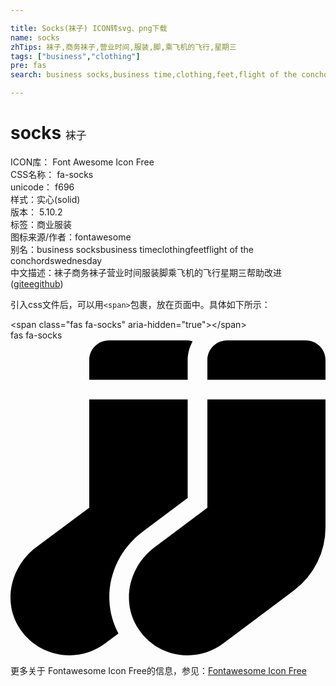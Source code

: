 ```yaml
---

title: Socks(袜子) ICON转svg、png下载
name: socks
zhTips: 袜子,商务袜子,营业时间,服装,脚,乘飞机的飞行,星期三
tags: ["business","clothing"]
pre: fas
search: business socks,business time,clothing,feet,flight of the conchords,wednesday

---
```


# socks  <small style="font-size: 60%;font-weight: 100">袜子</small>


<div class="detail-page">
<p>
<span>
ICON库：
<span class="badge-secondary badge">Font Awesome Icon Free</span> 
</span>
<br/>
<span>
CSS名称：
<span class="badge-secondary badge">fa-socks</span> 
</span>
<br/>
<span>
unicode：
<span class="badge-secondary badge">f696</span> 
<copy-btn content='f696' btn-title=""></copy-btn>
<copy-btn :content='String.fromCodePoint(parseInt("f696", 16))' btn-title="复制U"></copy-btn>
</span><br/><span>样式：<span class="badge-light badge">实心(solid)</span></span>
<br/>
<span>
版本：
<span class="badge-secondary badge">5.10.2</span> 
</span><br/><span>标签：<span class="badge-light badge"><router-link to="/tags/business.html">商业</router-link></span><span class="badge-light badge"><router-link to="/tags/clothing.html">服装</router-link></span></span>
<br/>
<span>图标来源/作者：<span class="badge-light badge">fontawesome</span></span> 
<br/>
<span>别名：<span class="badge-light badge">business socks</span><span class="badge-light badge">business time</span><span class="badge-light badge">clothing</span><span class="badge-light badge">feet</span><span class="badge-light badge">flight of the conchords</span><span class="badge-light badge">wednesday</span></span><br/><span class="zh-detail">中文描述：<span class="badge-primary badge">袜子</span><span class="badge-primary badge">商务袜子</span><span class="badge-primary badge">营业时间</span><span class="badge-primary badge">服装</span><span class="badge-primary badge">脚</span><span class="badge-primary badge">乘飞机的飞行</span><span class="badge-primary badge">星期三</span><span class="help-link"><span>帮助改进</span>(<a href="https://gitee.com/liuwave/icon-helper/edit/master/json/fontawesome/solid/socks.json" target="_blank" rel="noopener noreferrer">gitee</a><a href="https://github.com/liuwave/icon-helper/edit/master/json/fontawesome/solid/socks.json" target="_blank" rel="noopener noreferrer">github</a></span>)</span><br/>
</p>
</div>
<div class="alert alert-dark">
  <i class="fas fa-socks fa-xs"></i>
  <i class="fas fa-socks fa-sm"></i>
  <i class="fas fa-socks fa-lg"></i>
  <i class="fas fa-socks fa-2x"></i>
  <i class="fas fa-socks fa-3x"></i>
  <i class="fas fa-socks fa-5x"></i>
  <i class="fas fa-socks fa-7x"></i>
</div>
<div>
  <p>引入css文件后，可以用<code>&lt;span&gt;</code>包裹，放在页面中。具体如下所示：    
  </p>
  <div class="alert alert-primary" style="font-size: 14px">
    &lt;span class="fas fa-socks" aria-hidden="true"&gt;&lt;/span&gt;
    <copy-btn content='<span class="fas fa-socks" aria-hidden="true"></span>'></copy-btn>
  </div>
  <div class="alert alert-secondary">
    <i class="fas fa-socks"
    style="font-size: 24px"
    aria-hidden="true"></i> fas fa-socks
    <copy-btn content="fas fa-socks" btn-title="复制图标名称"></copy-btn>
  </div>
</div>
<div id="svg" class="svg-wrap">
<svg xmlns="http://www.w3.org/2000/svg" viewBox="0 0 512 512"><path d="M214.66 311.01L288 256V96H128v176l-86.65 64.61c-39.4 29.56-53.86 84.42-29.21 127.06C30.39 495.25 63.27 512 96.08 512c20.03 0 40.25-6.25 57.52-19.2l21.86-16.39c-29.85-55.38-13.54-125.84 39.2-165.4zM288 32c0-11.05 3.07-21.3 8.02-30.38C293.4.92 290.85 0 288 0H160c-17.67 0-32 14.33-32 32v32h160V32zM480 0H352c-17.67 0-32 14.33-32 32v32h192V32c0-17.67-14.33-32-32-32zM320 272l-86.13 64.61c-39.4 29.56-53.86 84.42-29.21 127.06 18.25 31.58 50.61 48.33 83.42 48.33 20.03 0 40.25-6.25 57.52-19.2l115.2-86.4A127.997 127.997 0 0 0 512 304V96H320v176z"/></svg>
</div>
<detail full-name='fa-socks'></detail>
    
<div><p>更多关于  Fontawesome Icon Free的信息，参见：<a target="_blank" href="https://iconhelper.cn/fontawesome.html">Fontawesome Icon Free</a>
</p></div>
